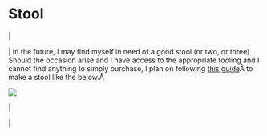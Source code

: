 <head>
<meta name="generator" content="HTML Tidy for Linux (vers 25 March 2009), see www.w3.org">
  <meta http-equiv="Content-Type" content="text/html; charset=us-ascii">

  <title>Stool</title>
  <style type="text/css">
div.c1 {display:block;text-align:center;margin-right:auto;margin-left:auto}
  </style>

</head>

# Stool

  

| 
  

 | 
 In the future, I may find myself in need of a good stool (or two, or three). Should the occasion arise and I have access to the appropriate tooling and I cannot find anything to simply purchase, I plan on following [this guide](https://drive.google.com/file/d/0B0Jfms0twG8EZWZ5ZnVZSHZRd00/edit?usp=sharing)Â to make a stool like the below.Â 
  

[![](https://docs.google.com/uc?id=0B0Jfms0twG8EMkVDVm9IaUZOb0k&export=download)](https://docs.google.com/file/d/0B0Jfms0twG8EMkVDVm9IaUZOb0k/edit?usp=drive_web)
  

  

 | 
  

 |

  

